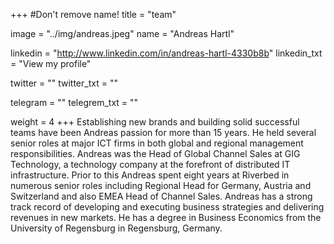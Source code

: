 +++
#Don't remove name!
title = "team"

image = "../img/andreas.jpeg"
name = "Andreas Hartl"

linkedin = "http://www.linkedin.com/in/andreas-hartl-4330b8b"
linkedin_txt = "View my profile"

twitter = ""
twitter_txt = ""

telegram = ""
telegrem_txt = ""

weight = 4
+++
Establishing new brands and building solid successful teams have been Andreas passion for more than 15 years. He held several senior roles at major ICT firms in both global and regional management responsibilities. Andreas was the Head of Global Channel Sales at GIG Technology, a technology company at the forefront of distributed IT infrastructure. Prior to this Andreas spent eight years at Riverbed in numerous senior roles including Regional Head for Germany, Austria and Switzerland and also EMEA Head of Channel Sales.
Andreas has a strong track record of developing and executing business strategies and delivering revenues in new markets. He has a degree in Business Economics from the University of Regensburg in Regensburg, Germany.


